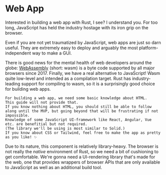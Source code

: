 # Web App

Interested in building a web app with Rust, I see?
I understand you.
For too long, JavaScript has held the industry hostage with its iron grip on the browser.

Even if you are not yet traumatized by JavaScript, web apps are just so darn useful.
They are extremely easy to deploy and arguably the most platform-independent way to make a GUI.

There is good news for the mental health of web developers around the globe:
[WebAssembly](https://developer.mozilla.org/en-US/docs/WebAssembly) (short: wasm) is a byte code supported by all major browsers since 2017.
Finally, we have a real alternative to JavaScript!
Wasm quite low-level and intended as a compilation target.
Rust has industry-leading support for compiling to wasm, so it is a surprisingly good choice for building web apps.

```admonish note title="Requirements"
For building a web app, we need some basic knowledge about HTML.
This guide will not provide that.
If you know nothing about HTML, you should still be able to follow along until the MVP, but going beyond that will be frustrating if not impossible.
Knowledge of some JavaScript UI-framework like React, Angular, Vue etc. are benefitial but not required.
(The library we'll be using is most similar to Solid.)
If you know about CSS or Tailwind, feel free to make the app as pretty as you like! ✨
```

Due to its nature, this component is relatively library-heavy.
The browser is not really the _native_ environment of Rust, so we need a bit of cushioning to get comfortable.
We're gonna need a UI-rendering library that's made for the web, one that provides wrappers of browser APIs that are only available to JavaScript as well as an additional build tool.
